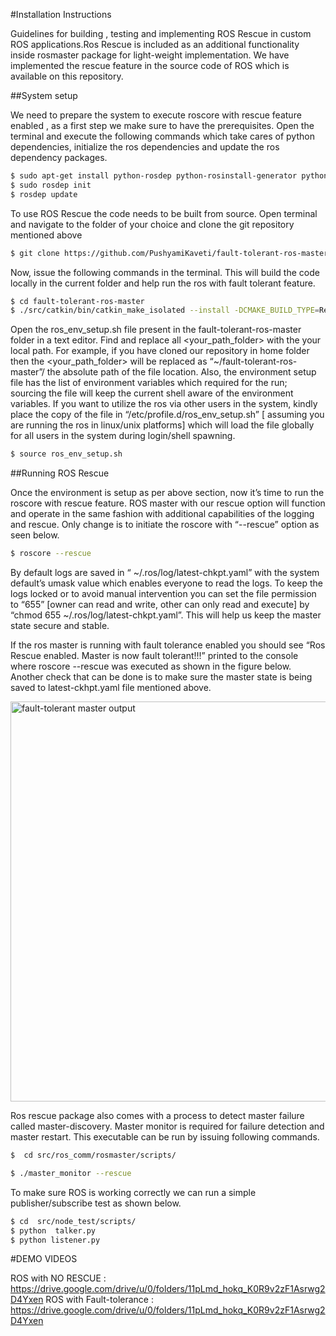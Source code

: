 #Installation Instructions

Guidelines for building , testing and implementing ROS Rescue in custom ROS applications.Ros Rescue is included as an additional functionality inside rosmaster package for light-weight implementation. We have implemented the rescue feature in the source code of ROS which is available on this repository.

##System setup

We need to prepare the system to execute  roscore with rescue feature enabled , as a first step we make sure to have the prerequisites. Open the terminal and execute the following commands which take cares of python dependencies, initialize the ros dependencies and update the ros dependency packages.

```bash
$ sudo apt-get install python-rosdep python-rosinstall-generator python-wstool python-rosinstall build-essential
$ sudo rosdep init
$ rosdep update
```

To use ROS Rescue the code needs to be built from source. Open terminal and navigate to the folder of your choice  and clone the git repository mentioned above 

```bash
$ git clone https://github.com/PushyamiKaveti/fault-tolerant-ros-master.git
```


Now,  issue the following commands in the terminal. This will build the code locally in the current folder and help run the ros with fault tolerant feature. 
```bash
$ cd fault-tolerant-ros-master
$ ./src/catkin/bin/catkin_make_isolated --install -DCMAKE_BUILD_TYPE=Release 
```


Open the ros_env_setup.sh file present in the fault-tolerant-ros-master folder in a text editor. Find and replace all <your_path_folder> with the your local path. For example, if you have cloned our repository in home folder then the <your_path_folder> will be replaced as “~/fault-tolerant-ros-master”/ the absolute path of the file location. 
Also, the environment setup file has the list of environment variables which required for the run; sourcing the file will  keep the current shell aware of the environment variables. If you want to utilize the ros via other users in the system, kindly place the copy of the file in “/etc/profile.d/ros_env_setup.sh”  [ assuming you are running the ros in linux/unix platforms] which will load the file globally for all users in the system during login/shell spawning. 

```bash
$ source ros_env_setup.sh
```
##Running ROS Rescue

Once the environment is setup as per above section, now it’s time to run the roscore with rescue feature. ROS master with our rescue option will function and operate in the same fashion with additional capabilities of the logging and rescue. Only change is to initiate the roscore with “--rescue” option as seen below.

```bash
$ roscore --rescue
```
By default logs are saved in “ ~/.ros/log/latest-chkpt.yaml” with the system default’s umask value which enables everyone to read the logs. To keep the logs locked or to avoid manual intervention you can set the file permission to “655” [owner can read and write, other can only read and execute] by “chmod 655 ~/.ros/log/latest-chkpt.yaml”. This will help us keep the master state secure and stable.


If the ros master is running with fault tolerance enabled you should see “Ros Rescue enabled. Master is now fault tolerant!!!” printed to the console where roscore --rescue was executed as shown in the figure below. Another check that can be done is to make sure the master state is being saved to latest-ckhpt.yaml file mentioned above.

<img src="docs/images/output.png" alt="fault-tolerant master output" width="640" align="middle">



Ros rescue package also comes with a process to detect master failure called master-discovery.  Master monitor is required for failure detection and master restart. This executable can be run by issuing following commands. 

```bash
$  cd src/ros_comm/rosmaster/scripts/

$ ./master_monitor --rescue
```


To make sure ROS is working correctly  we can run a simple publisher/subscribe test as shown below.

```bash
$ cd  src/node_test/scripts/
$ python  talker.py
$ python listener.py
```

#DEMO VIDEOS

ROS with NO RESCUE : https://drive.google.com/drive/u/0/folders/11pLmd_hokq_K0R9v2zF1Asrwg2D4Yxen
ROS with Fault-tolerance : https://drive.google.com/drive/u/0/folders/11pLmd_hokq_K0R9v2zF1Asrwg2D4Yxen



